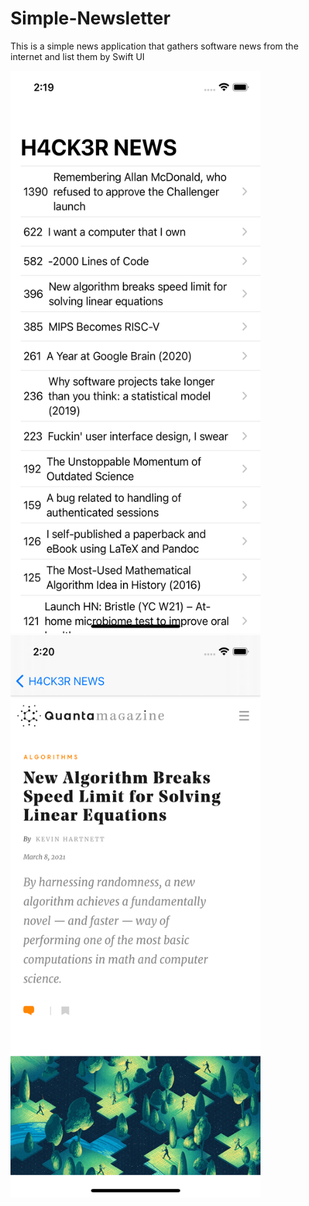 # Simple-Newsletter
This is a simple news application that gathers software news from the internet and list them by Swift UI

<img src="H4CK3R News.xcodeproj/ss1.png" width="400" height="900"/>  <img src="H4CK3R News.xcodeproj/ss2.png" width="400" height="900"/>







